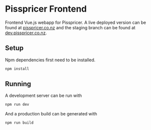 # Pisspricer Frontend
Frontend Vue.js webapp for Pisspricer. A live deployed version can be found at [pisspricer.co.nz](https://pisspricer.co.nz)
and the staging branch can be found at [dev.pisspricer.co.nz](https://dev.pisspricer.co.nz).

## Setup
Npm dependencies first need to be installed.
``` bash
npm install
```

## Running
A development server can be run with
``` bash
npm run dev
```

And a production build can be generated with
``` bash
npm run build
```

